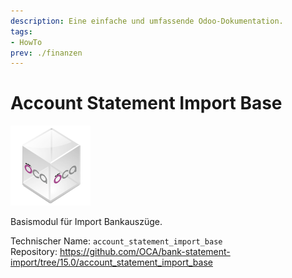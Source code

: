 ```yaml
---
description: Eine einfache und umfassende Odoo-Dokumentation.
tags:
- HowTo
prev: ./finanzen
---
```

# Account Statement Import Base
![icon_oca_app](assets/icon_oca_app.png)

Basismodul für Import Bankauszüge.

Technischer Name: `account_statement_import_base`\
Repository: <https://github.com/OCA/bank-statement-import/tree/15.0/account_statement_import_base>
